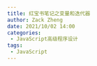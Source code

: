 ```yaml
---
title: 红宝书笔记之变量和迭代器
author: Zack Zheng
date: 2021/10/02 14:00
categories:
 - JavaScript高级程序设计
tags:
 - JavaScript
---
```



<simple-img src="https://s1.ax1x.com/2023/05/17/p9WVQzT.png"/>
